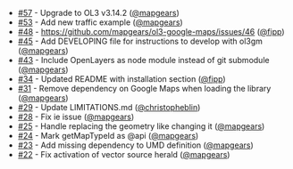  * [#57](https://github.com/mapgears/ol3-google-maps/pull/57) - Upgrade to OL3 v3.14.2 ([@mapgears](https://github.com/mapgears))
 * [#53](https://github.com/mapgears/ol3-google-maps/pull/53) - Add new traffic example ([@mapgears](https://github.com/mapgears))
 * [#48](https://github.com/mapgears/ol3-google-maps/pull/48) - https://github.com/mapgears/ol3-google-maps/issues/46 ([@fipp](https://github.com/fipp))
 * [#45](https://github.com/mapgears/ol3-google-maps/pull/45) - Add DEVELOPING file for instructions to develop with ol3gm ([@mapgears](https://github.com/mapgears))
 * [#43](https://github.com/mapgears/ol3-google-maps/pull/43) - Include OpenLayers as node module instead of git submodule ([@mapgears](https://github.com/mapgears))
 * [#34](https://github.com/mapgears/ol3-google-maps/pull/34) - Updated README with installation section ([@fipp](https://github.com/fipp))
 * [#31](https://github.com/mapgears/ol3-google-maps/pull/31) - Remove dependency on Google Maps when loading the library ([@mapgears](https://github.com/mapgears))
 * [#29](https://github.com/mapgears/ol3-google-maps/pull/29) - Update LIMITATIONS.md ([@christopheblin](https://github.com/christopheblin))
 * [#28](https://github.com/mapgears/ol3-google-maps/pull/28) - Fix ie issue ([@mapgears](https://github.com/mapgears))
 * [#25](https://github.com/mapgears/ol3-google-maps/pull/25) - Handle replacing the geometry like changing it ([@mapgears](https://github.com/mapgears))
 * [#24](https://github.com/mapgears/ol3-google-maps/pull/24) - Mark getMapTypeId as @api ([@mapgears](https://github.com/mapgears))
 * [#23](https://github.com/mapgears/ol3-google-maps/pull/23) - Add missing dependency to UMD definition ([@mapgears](https://github.com/mapgears))
 * [#22](https://github.com/mapgears/ol3-google-maps/pull/22) - Fix activation of vector source herald ([@mapgears](https://github.com/mapgears))
